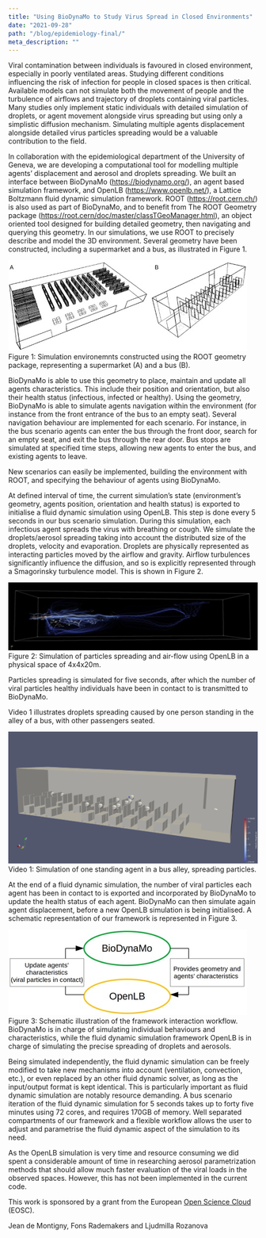 ```yaml
---
title: "Using BioDynaMo to Study Virus Spread in Closed Environments"
date: "2021-09-28"
path: "/blog/epidemiology-final/"
meta_description: ""
---
```


Viral contamination between individuals is favoured in closed environment, especially in poorly ventilated areas. Studying different conditions influencing the risk of infection for people in closed spaces is then critical.
Available models can not simulate both the movement of people and the turbulence of airflows and trajectory of droplets containing viral particles. Many studies only implement static individuals with detailed simulation of droplets, or agent movement alongside virus spreading but using only a simplistic diffusion mechanism.
Simulating multiple agents displacement alongside detailed virus particles spreading would be a valuable contribution to the field.

In collaboration with the epidemiological department of the University of Geneva, we are developing a computational tool for modelling multiple agents’ displacement and aerosol and droplets spreading.
We built an interface between BioDynaMo (https://biodynamo.org/), an agent based simulation framework, and OpenLB (https://www.openlb.net/), a Lattice Boltzmann fluid dynamic simulation framework. ROOT (https://root.cern.ch/) is also used as part of BioDynaMo, and to benefit from The ROOT Geometry package (https://root.cern/doc/master/classTGeoManager.html), an object oriented tool designed for building detailed geometry, then navigating and querying this geometry.
In our simulations, we use ROOT to precisely describe and model the 3D environment. Several geometry have been constructed, including a supermarket and a bus, as illustrated in Figure 1.

![Figure 1](fig-epi-final-1.jpg)
Figure 1: Simulation environemnts constructed using the ROOT geometry package, representing a supermarket (A) and a bus (B).

BioDynaMo is able to use this geometry to place, maintain and update all agents characteristics. This include their position and orientation, but also their health status (infectious, infected or healthy). Using the geometry, BioDynaMo is able to simulate agents navigation within the environment (for instance from the front entrance of the bus to an empty seat). Several navigation behaviour are implemented for each scenario. For instance, in the bus scenario agents can enter the bus through the front door, search for an empty seat, and exit the bus through the rear door. Bus stops are simulated at specified time steps, allowing new agents to enter the bus, and existing agents to leave.

New scenarios can easily be implemented, building the environment with ROOT, and specifying the behaviour of agents using BioDynaMo.

At defined interval of time, the current simulation’s state (environment’s geometry, agents position, orientation and health status) is exported to initialise a fluid dynamic simulation using OpenLB. This step is done every 5 seconds in our bus scenario simulation. During this simulation, each infectious agent spreads the virus with breathing or cough. We simulate the droplets/aerosol spreading taking into account the distributed size of the droplets, velocity and evaporation. Droplets are physically represented as interacting particles moved by the airflow and gravity. Airflow turbulences significantly influence the diffusion, and so is explicitly represented through a Smagorinsky turbulence model. This is shown in Figure 2.

![Figure 2](fig-epi-final-2.jpg)
Figure 2: Simulation of particles spreading and air-flow using OpenLB in a physical space of 4x4x20m.

Particles spreading is simulated for five seconds, after which the number of viral particles healthy individuals have been in contact to is transmitted to BioDynaMo.

Video 1 illustrates droplets spreading caused by one person standing in the alley of a bus, with other passengers seated.

![Video 1](fig-epi-final-standing.gif)
Video 1: Simulation of one standing agent in a bus alley, spreading particles.

At the end of a fluid dynamic simulation, the number of viral particles each agent has been in contact to is exported and incorporated by BioDynaMo to update the health status of each agent. BioDynaMo can then simulate again agent displacement, before a new OpenLB simulation is being initialised. A schematic representation of our framework is represented in Figure 3.

![Figure 3](fig-epi-final-3.jpg)
Figure 3: Schematic illustration of the framework interaction workflow. BioDynaMo is in charge of simulating individual behaviours and characteristics, while the fluid dynamic simulation framework OpenLB is in charge of simulating the precise spreading of droplets and aerosols.

Being simulated independently, the fluid dynamic simulation can be freely modified to take new mechanisms into account (ventilation, convection, etc.), or even replaced by an other fluid dynamic solver, as long as the input/output format is kept identical.
This is particularly important as fluid dynamic simulation are notably resource demanding. A bus scenario iteration of the fluid dynamic simulation for 5 seconds takes up to forty five minutes using 72 cores, and requires 170GB of memory.
Well separated compartments of our framework and a flexible workflow allows the user to adjust and parametrise the fluid dynamic aspect of the simulation to its need.

As the OpenLB simulation is very time and resource consuming we did spent a considerable amount of time in researching aerosol parametrization methods that should allow much faster evaluation of the viral loads in the observed spaces. However, this has not been implemented in the current code.

This work is sponsored by a grant from the European [Open Science Cloud](https://www.eoscsecretariat.eu) (EOSC).


Jean de Montigny, Fons Rademakers and Ljudmilla Rozanova

